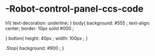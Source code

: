 # -Robot-control-panel-ccs-code
h1{
  text-decoration: underline;
}
body{
  background: #555 ;
  text-align: center;
    border: 10px solid #000 ;


}
button{
  height: 40px ;
  width: 100px ;
}

.Stop{
  background: #900 ;
}
